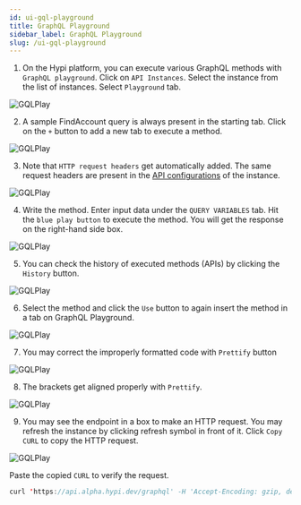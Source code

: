 ```yaml
---
id: ui-gql-playground
title: GraphQL Playground
sidebar_label: GraphQL Playground
slug: /ui-gql-playground
---
```


1. On the Hypi platform, you can execute various GraphQL methods with `GraphQL playground`. Click on `API Instances`. Select the instance from the list of instances. Select `Playground` tab.

![GQLPlay](/img/UI-GQL-Play-1.PNG)

2. A sample FindAccount query is always present in the starting tab. Click on the `+` button to add a new tab to execute a method.

![GQLPlay](/img/UI-GQL-Play-2.PNG)

3. Note that `HTTP request headers` get automatically added. The same request headers are present in the [API configurations](ui-instance-api-config.md) of the instance.

![GQLPlay](/img/UI-GQL-Play-3.PNG)

4. Write the method. Enter input data under the `QUERY VARIABLES` tab. Hit the `blue play button` to execute the method. You will get the response on the right-hand side box.

![GQLPlay](/img/UI-GQL-Play-4.PNG)

5. You can check the history of executed methods (APIs) by clicking the `History` button.

![GQLPlay](/img/UI-GQL-Play-5.PNG)

6. Select the method and click the `Use` button to again insert the method in a tab on GraphQL Playground.

![GQLPlay](/img/UI-GQL-Play-6.PNG)

7. You may correct the improperly formatted code with `Prettify` button

![GQLPlay](/img/UI-GQL-Play-7.PNG)

8. The brackets get aligned properly with `Prettify`.

![GQLPlay](/img/UI-GQL-Play-8.PNG)

9. You may see the endpoint in a box to make an HTTP request. You may refresh the instance by clicking refresh symbol in front of it. Click `Copy CURL` to copy the HTTP request.

![GQLPlay](/img/UI-GQL-Play-9.PNG)

Paste the copied `CURL` to verify the request.

```java
curl 'https://api.alpha.hypi.dev/graphql' -H 'Accept-Encoding: gzip, deflate, br' -H 'Content-Type: application/json' -H 'Accept: application/json' -H 'Connection: keep-alive' -H 'DNT: 1' -H 'Origin: https://alpha.hypi.dev' -H 'Authorization: <Auth Key>' -H 'hypi-domain: ignorant.apps.hypi.app' --data-binary '{"query":"mutation Upsert($values: HypiUpsertInputUnion!) {\n  upsert(values: $values) {\n    id\n  }\n}\n","variables":{"values":{"Author":[{"name":"Dan Brown","age":56,"booklist":[{"title":"Da Vinci Code","publication":"abc","available":true}]}]}}}' --compressed
```
